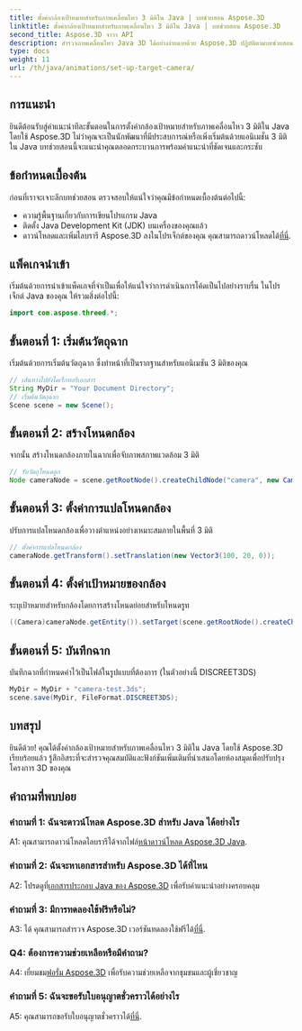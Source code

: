 ```yaml
---
title: ตั้งค่ากล้องเป้าหมายสำหรับภาพเคลื่อนไหว 3 มิติใน Java | บทช่วยสอน Aspose.3D
linktitle: ตั้งค่ากล้องเป้าหมายสำหรับภาพเคลื่อนไหว 3 มิติใน Java | บทช่วยสอน Aspose.3D
second_title: Aspose.3D จาวา API
description: สำรวจภาพเคลื่อนไหว Java 3D ได้อย่างง่ายดายด้วย Aspose.3D ปฏิบัติตามบทช่วยสอนของเราเพื่อดูคำแนะนำทีละขั้นตอน ดาวน์โหลดตอนนี้เพื่อการเดินทางสู่การพัฒนา 3 มิติอันน่าหลงใหล
type: docs
weight: 11
url: /th/java/animations/set-up-target-camera/
---
```

## การแนะนำ

ยินดีต้อนรับสู่คำแนะนำทีละขั้นตอนในการตั้งค่ากล้องเป้าหมายสำหรับภาพเคลื่อนไหว 3 มิติใน Java โดยใช้ Aspose.3D ไม่ว่าคุณจะเป็นนักพัฒนาที่มีประสบการณ์หรือเพิ่งเริ่มต้นด้วยแอนิเมชั่น 3 มิติใน Java บทช่วยสอนนี้จะแนะนำคุณตลอดกระบวนการพร้อมคำแนะนำที่ชัดเจนและกระชับ

## ข้อกำหนดเบื้องต้น

ก่อนที่เราจะเจาะลึกบทช่วยสอน ตรวจสอบให้แน่ใจว่าคุณมีข้อกำหนดเบื้องต้นต่อไปนี้:

- ความรู้พื้นฐานเกี่ยวกับการเขียนโปรแกรม Java
- ติดตั้ง Java Development Kit (JDK) บนเครื่องของคุณแล้ว
-  ดาวน์โหลดและเพิ่มไลบรารี Aspose.3D ลงในโปรเจ็กต์ของคุณ คุณสามารถดาวน์โหลดได้[ที่นี่](https://releases.aspose.com/3d/java/).

## แพ็คเกจนำเข้า

เริ่มต้นด้วยการนำเข้าแพ็คเกจที่จำเป็นเพื่อให้แน่ใจว่าการดำเนินการโค้ดเป็นไปอย่างราบรื่น ในโปรเจ็กต์ Java ของคุณ ให้รวมสิ่งต่อไปนี้:

```java
import com.aspose.threed.*;
```

## ขั้นตอนที่ 1: เริ่มต้นวัตถุฉาก

เริ่มต้นด้วยการเริ่มต้นวัตถุฉาก ซึ่งทำหน้าที่เป็นรากฐานสำหรับแอนิเมชัน 3 มิติของคุณ

```java
// เส้นทางไปยังไดเร็กทอรีเอกสาร
String MyDir = "Your Document Directory";
// เริ่มต้นวัตถุฉาก
Scene scene = new Scene();
```

## ขั้นตอนที่ 2: สร้างโหนดกล้อง

จากนั้น สร้างโหนดกล้องภายในฉากเพื่อจับภาพสภาพแวดล้อม 3 มิติ

```java
// รับวัตถุโหนดลูก
Node cameraNode = scene.getRootNode().createChildNode("camera", new Camera());
```

## ขั้นตอนที่ 3: ตั้งค่าการแปลโหนดกล้อง

ปรับการแปลโหนดกล้องเพื่อวางตำแหน่งอย่างเหมาะสมภายในพื้นที่ 3 มิติ

```java
// ตั้งค่าการแปลโหนดกล้อง
cameraNode.getTransform().setTranslation(new Vector3(100, 20, 0));
```

## ขั้นตอนที่ 4: ตั้งค่าเป้าหมายของกล้อง

ระบุเป้าหมายสำหรับกล้องโดยการสร้างโหนดย่อยสำหรับโหนดรูท

```java
((Camera)cameraNode.getEntity()).setTarget(scene.getRootNode().createChildNode("target"));
```

## ขั้นตอนที่ 5: บันทึกฉาก

บันทึกฉากที่กำหนดค่าไว้เป็นไฟล์ในรูปแบบที่ต้องการ (ในตัวอย่างนี้ DISCREET3DS)

```java
MyDir = MyDir + "camera-test.3ds";
scene.save(MyDir, FileFormat.DISCREET3DS);
```

## บทสรุป

ยินดีด้วย! คุณได้ตั้งค่ากล้องเป้าหมายสำหรับภาพเคลื่อนไหว 3 มิติใน Java โดยใช้ Aspose.3D เรียบร้อยแล้ว รู้สึกอิสระที่จะสำรวจคุณสมบัติและฟังก์ชันเพิ่มเติมที่นำเสนอโดยห้องสมุดเพื่อปรับปรุงโครงการ 3D ของคุณ

## คำถามที่พบบ่อย

### คำถามที่ 1: ฉันจะดาวน์โหลด Aspose.3D สำหรับ Java ได้อย่างไร

 A1: คุณสามารถดาวน์โหลดไลบรารีได้จากไฟล์[หน้าดาวน์โหลด Aspose.3D Java](https://releases.aspose.com/3d/java/).

### คำถามที่ 2: ฉันจะหาเอกสารสำหรับ Aspose.3D ได้ที่ไหน

 A2: โปรดดูที่[เอกสารประกอบ Java ของ Aspose.3D](https://reference.aspose.com/3d/java/) เพื่อรับคำแนะนำอย่างครอบคลุม

### คำถามที่ 3: มีการทดลองใช้ฟรีหรือไม่?

 A3: ได้ คุณสามารถสำรวจ Aspose.3D เวอร์ชันทดลองใช้ฟรีได้[ที่นี่](https://releases.aspose.com/).

### Q4: ต้องการความช่วยเหลือหรือมีคำถาม?

 A4: เยี่ยมชม[ฟอรั่ม Aspose.3D](https://forum.aspose.com/c/3d/18) เพื่อรับความช่วยเหลือจากชุมชนและผู้เชี่ยวชาญ

### คำถามที่ 5: ฉันจะขอรับใบอนุญาตชั่วคราวได้อย่างไร

A5: คุณสามารถขอรับใบอนุญาตชั่วคราวได้[ที่นี่](https://purchase.aspose.com/temporary-license/).